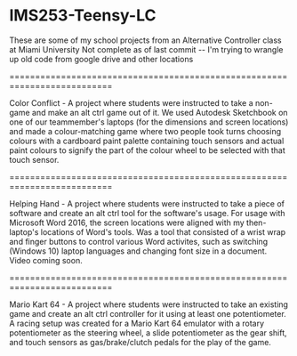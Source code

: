 # IMS253-Teensy-LC
These are some of my school projects from an Alternative Controller class at Miami University
Not complete as of last commit -- I'm trying to wrangle up old code from google drive and other locations

==========================================================================

Color Conflict - A project where students were instructed to take a non-game and make an alt ctrl game out of it. We used Autodesk Sketchbook on one of our teammember's laptops (for the dimensions and screen locations) and made a colour-matching game where two people took turns choosing colours with a cardboard paint palette containing touch sensors and actual paint colours to signify the part of the colour wheel to be selected with that touch sensor.

==========================================================================

Helping Hand - A project where students were instructed to take a piece of software and create an alt ctrl tool for the software's usage. For usage with Microsoft Word 2016, the screen locations were aligned with my then-laptop's locations of Word's tools. Was a tool that consisted of a wrist wrap and finger buttons to control various Word activites, such as switching (Windows 10) laptop languages and changing font size in a document. Video coming soon.

==========================================================================

Mario Kart 64 - A project where students were instructed to take an existing game and create an alt ctrl controller for it using at least one potentiometer. A racing setup was created for a Mario Kart 64 emulator with a rotary potentiometer as the steering wheel, a slide potentiometer as the gear shift, and touch sensors as gas/brake/clutch pedals for the play of the game.
